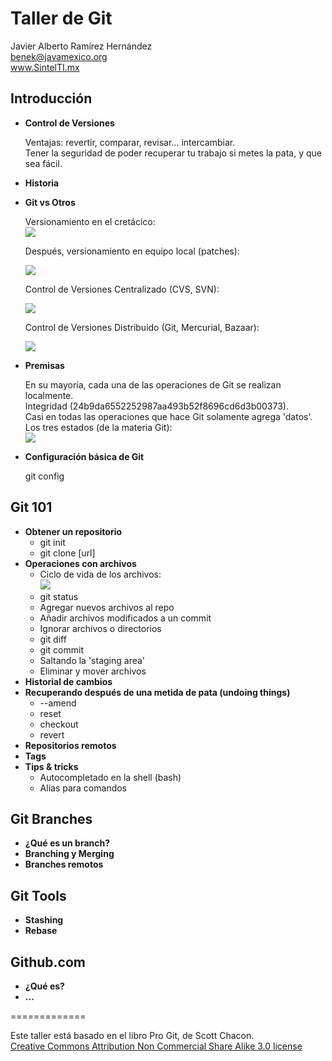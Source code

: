 Taller de Git
=============


Javier Alberto Ramírez Hernández  
<benek@javamexico.org>  
www.SintelTI.mx  

Introducción
------------

* **Control de Versiones**

    Ventajas: revertir, comparar, revisar... intercambiar.  
    Tener la seguridad de poder recuperar tu trabajo si metes la pata, y que sea fácil.  
* **Historia**
* **Git vs Otros**

    Versionamiento en el cretácico:  
    ![](http://img18.imageshack.us/img18/7883/capturadepantalla201205q.png)  
  
    Después, versionamiento en equipo local (patches):  

    ![](http://git-scm.com/figures/18333fig0101-tn.png)  
  
    Control de Versiones Centralizado (CVS, SVN):  
  
    ![](http://git-scm.com/figures/18333fig0102-tn.png)  
  
    Control de Versiones Distribuido (Git, Mercurial, Bazaar):  
  
    ![](http://git-scm.com/figures/18333fig0103-tn.png)  

* **Premisas**

    En su mayoría, cada una de las operaciones de Git se realizan localmente.  
    Integridad (24b9da6552252987aa493b52f8696cd6d3b00373).  
    Casi en todas las operaciones que hace Git solamente agrega 'datos'.  
    Los tres estados (de la materia Git):  
    ![](http://git-scm.com/figures/18333fig0106-tn.png)  

* **Configuración básica de Git**  

    git config  

Git 101
-------

* **Obtener un repositorio**
    - git init  
    - git clone [url]  
* **Operaciones con archivos**
    - Ciclo de vida de los archivos:  
        ![](http://git-scm.com/figures/18333fig0201-tn.png)
    - git status
    - Agregar nuevos archivos al repo
    - Añadir archivos modificados a un commit
    - Ignorar archivos o directorios
    - git diff
    - git commit
    - Saltando la 'staging area'
    - Eliminar y mover archivos
* **Historial de cambios**
* **Recuperando después de una metida de pata (undoing things)**
    - --amend
    - reset
    - checkout
    - revert
* **Repositorios remotos**
* **Tags**
* **Tips & tricks**
    - Autocompletado en la shell (bash)
    - Alias para comandos

Git Branches
------------

* **¿Qué es un branch?**
* **Branching y Merging**
* **Branches remotos**

Git Tools
---------

* **Stashing**
* **Rebase**

Github.com
----------

* **¿Qué es?**
* **...**


=============

Este taller está basado en el libro Pro Git, de Scott Chacon.  
[Creative Commons Attribution Non Commercial Share Alike 3.0 license](http://creativecommons.org/licenses/by-nc-sa/3.0/)
